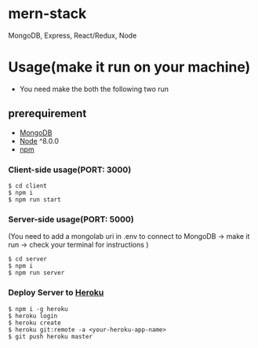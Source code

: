 # mern-stack
MongoDB, Express, React/Redux, Node

# Usage(make it run on your machine)
- You need make the both the following two run

## prerequirement
- [MongoDB](https://gist.github.com/nrollr/9f523ae17ecdbb50311980503409aeb3)
- [Node](https://nodejs.org/en/download/) ^8.0.0
- [npm](https://nodejs.org/en/download/package-manager/)

### Client-side usage(PORT: 3000)
```terminal
$ cd client
$ npm i
$ npm run start
```
### Server-side usage(PORT: 5000)
(You need to add a mongolab uri in .env to connect to MongoDB -> make it run -> check your terminal for instructions
)
```terminal
$ cd server
$ npm i
$ npm run server
```

### Deploy Server to [Heroku](https://dashboard.heroku.com/)
```terminal
$ npm i -g heroku
$ heroku login
$ heroku create
$ heroku git:remote -a <your-heroku-app-name>
$ git push heroku master
```
